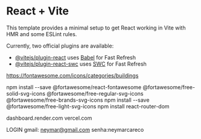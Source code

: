 # React + Vite

This template provides a minimal setup to get React working in Vite with HMR and some ESLint rules.

Currently, two official plugins are available:

- [@vitejs/plugin-react](https://github.com/vitejs/vite-plugin-react/blob/main/packages/plugin-react/README.md) uses [Babel](https://babeljs.io/) for Fast Refresh
- [@vitejs/plugin-react-swc](https://github.com/vitejs/vite-plugin-react-swc) uses [SWC](https://swc.rs/) for Fast Refresh


https://fontawesome.com/icons/categories/buildings

npm install --save @fortawesome/react-fontawesome @fortawesome/free-solid-svg-icons @fortawesome/free-regular-svg-icons @fortawesome/free-brands-svg-icons
npm install --save @fortawesome/free-light-svg-icons
npm install react-router-dom

dashboard.render.com
vercel.com


LOGIN
gmail: neymar@gmail.com
senha:neymarcareco
